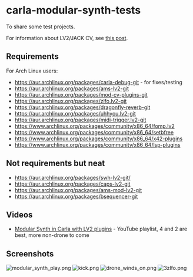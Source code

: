 # carla-modular-synth-tests
To share some test projects.

For information about LV2/JACK CV, see [this post](https://linuxmusicians.com/viewtopic.php?f=1&t=20701).

## Requirements
For Arch Linux users:
* https://aur.archlinux.org/packages/carla-debug-git - for fixes/testing
* https://aur.archlinux.org/packages/ams-lv2-git
* https://aur.archlinux.org/packages/mod-cv-plugins-git
* https://aur.archlinux.org/packages/zlfo.lv2-git
* https://aur.archlinux.org/packages/dragonfly-reverb-git
* https://aur.archlinux.org/packages/uhhyou.lv2-git
* https://aur.archlinux.org/packages/midi-trigger.lv2-git
* https://www.archlinux.org/packages/community/x86_64/fomp.lv2
* https://www.archlinux.org/packages/community/x86_64/setbfree
* https://www.archlinux.org/packages/community/x86_64/x42-plugins
* https://www.archlinux.org/packages/community/x86_64/lsp-plugins

## Not requirements but neat
* https://aur.archlinux.org/packages/swh-lv2-git/
* https://aur.archlinux.org/packages/caps-lv2-git
* https://aur.archlinux.org/packages/ams-mod-lv2-git
* https://aur.archlinux.org/packages/bsequencer-git

## Videos
* [Modular Synth in Carla with LV2 plugins](https://www.youtube.com/playlist?list=PLi4842O5fEfKwAKxqBCZJs3cFP78ggsd9) - YouTube playlist, 4 and 2 are best, more non-drone to come

## Screenshots
![modular_synth_play.png](https://user-images.githubusercontent.com/108225/74800701-338e6f00-52cc-11ea-9cba-09f5231fcbea.png)
![kick.png](https://user-images.githubusercontent.com/108225/76136424-3063e480-6029-11ea-901b-fa94db2b649c.png)
![drone_winds_on.png](https://user-images.githubusercontent.com/108225/74863027-1944a780-5345-11ea-8792-9e94e9a8ff73.png)
![3zlfo.png](https://i.imgur.com/zBMBqTT.png)


